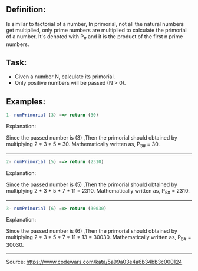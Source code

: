 ## Definition:

Is similar to factorial of a number, In primorial, not all the natural numbers get multiplied, only prime numbers are multiplied to calculate the primorial of a number. It's denoted with P<sub>#</sub> and it is the product of the first n prime numbers.

## Task:

- Given a number N, calculate its primorial.
- Only positive numbers will be passed (N > 0).

## Examples:

```javascript
1- numPrimorial (3) ==> return (30)
```
Explanation:

Since the passed number is (3) ,Then the primorial should obtained by multiplying 2 * 3 * 5 = 30.
Mathematically written as, P<sub>3#</sub> = 30.

---

```javascript
2- numPrimorial (5) ==> return (2310)
```

Explanation:

Since the passed number is (5) ,Then the primorial should obtained by multiplying 2 * 3 * 5 * 7 * 11 = 2310.
Mathematically written as, P<sub>5#</sub> = 2310.

---

```javascript
3- numPrimorial (6) ==> return (30030)
```

Explanation:

Since the passed number is (6) ,Then the primorial should obtained by multiplying 2 * 3 * 5 * 7 * 11 * 13 = 30030.
Mathematically written as, P<sub>6#</sub> = 30030.

---

Source:
https://www.codewars.com/kata/5a99a03e4a6b34bb3c000124